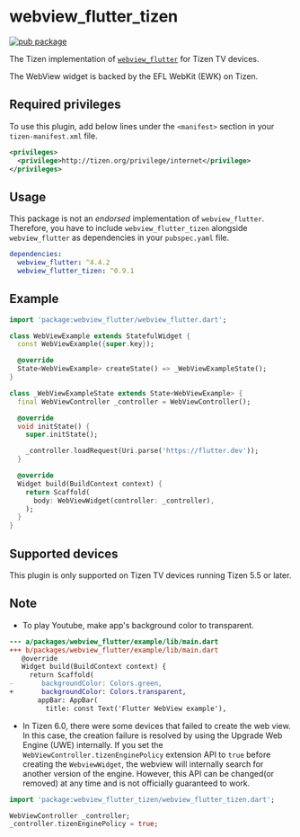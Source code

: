 # webview_flutter_tizen

[![pub package](https://img.shields.io/pub/v/webview_flutter_tizen.svg)](https://pub.dev/packages/webview_flutter_tizen)

The Tizen implementation of [`webview_flutter`](https://pub.dev/packages/webview_flutter) for Tizen TV devices.

The WebView widget is backed by the EFL WebKit (EWK) on Tizen.

## Required privileges

To use this plugin, add below lines under the `<manifest>` section in your `tizen-manifest.xml` file.

```xml
<privileges>
  <privilege>http://tizen.org/privilege/internet</privilege>
</privileges>
```

## Usage

This package is not an _endorsed_ implementation of `webview_flutter`. Therefore, you have to include `webview_flutter_tizen` alongside `webview_flutter` as dependencies in your `pubspec.yaml` file.

```yaml
dependencies:
  webview_flutter: ^4.4.2
  webview_flutter_tizen: ^0.9.1
```

## Example

```dart
import 'package:webview_flutter/webview_flutter.dart';

class WebViewExample extends StatefulWidget {
  const WebViewExample({super.key});

  @override
  State<WebViewExample> createState() => _WebViewExampleState();
}

class _WebViewExampleState extends State<WebViewExample> {
  final WebViewController _controller = WebViewController();

  @override
  void initState() {
    super.initState();

    _controller.loadRequest(Uri.parse('https://flutter.dev'));
  }

  @override
  Widget build(BuildContext context) {
    return Scaffold(
      body: WebViewWidget(controller: _controller),
    );
  }
}
```

## Supported devices

This plugin is only supported on Tizen TV devices running Tizen 5.5 or later.

## Note

- To play Youtube, make app's background color to transparent.

```diff
--- a/packages/webview_flutter/example/lib/main.dart
+++ b/packages/webview_flutter/example/lib/main.dart
   @override
   Widget build(BuildContext context) {
     return Scaffold(
-       backgroundColor: Colors.green,
+       backgroundColor: Colors.transparent,
       appBar: AppBar(
         title: const Text('Flutter WebView example'),
```

- In Tizen 6.0, there were some devices that failed to create the web view. In this case, the creation failure is resolved by using the Upgrade Web Engine (UWE) internally. If you set the `WebViewController.tizenEnginePolicy` extension API to `true` before creating the `WebviewWidget`, the webview will internally search for another version of the engine. However, this API can be changed(or removed) at any time and is not officially guaranteed to work.

```dart
import 'package:webview_flutter_tizen/webview_flutter_tizen.dart';

WebViewController _controller;
_controller.tizenEnginePolicy = true;
```
